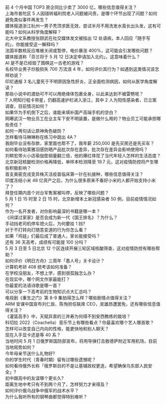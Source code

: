 前 4 个月中国 TOP3 房企同比少卖了 3000 亿，哪些信息值得关注？  
上海市普陀区 5 人因错转福利院老人问题被问责，是哪个环节出现了问题？如何避免类似事件再发生？  
媒体报道浙江杭州一男子秃顶求医无效，尝试半月不用洗发水竟长出头发，这有可能吗？如何从科学角度解释？  
北大中文系教授张颐武在社交媒体发文被指出 12 处语病，本人回应「随手写的」，你能接受这一解释吗？  
法国半数核反应堆被关闭或暂停，电价暴涨 400%，这可能会引发哪些问题？  
媒体报道称「芬兰将于 5 月 12 日决定申请加入北约」，这意味着什么？  
AI 是不是已经毁了围棋这一古老的游戏？  
名校毕业男子炒股损失 700 万流浪 4 年，如何评价其行为？如遇到这类情况该怎样劝说？  
印尼通报 3 名儿童死于不明原因急性肝炎，正全面检测病因，如何从医学角度解读？  
那些小说中的渡劫可不可以用绝缘体包裹全身，以此来达到不被雷劈呢？  
7 人明知行程卡带星，仍翻高速护栏进入浙江，其中 2 人为阳性感染者，已立案调查，目前情况如何？  
如果华为手机倒下之后，谁能来填补国产高端手机的空白？  
网曝武汉一物业员工在业主车下安不明装置，是做什么用的？物业员工可能承担哪些责任？  
如何一两句话让原神角色破防？  
怎样看待马琳琳称在练习中跳出 4A？  
我刚毕业没有存款，家里面也帮不了，我年薪 250,000 是先买房还是先买车？  
如何看待珀莱雅羽感防晒产品批次存在差异，批次存在差异会影响使用吗？  
刘畊宏带火小店瑜伽垫销量翻三倍，他的爆红体现了当代年轻人怎样的生活态度？  
北京新冠核酸检测价格再降低，单样本检测降至 19.7 元，这对疫情防控将产生哪些积极影响？  
首支奥密克戎变异株灭活疫苗临床第一针在杭接种，哪些信息值得关注？  
印度冻结小米 48 亿资产之后，为什么很多原来不看好小米的人都开始支持小米了？  
拜登任期内首个对台军售案被叫停，反映了哪些问题？  
5 月 1 日 15 时至 2 日 15 时，北京新增本土新冠感染者 50 例，目前疫情情况如何？  
作为一名开发者，对你影响最深的书籍是哪一本？  
《间谍过家家》是否会成为新一代《国王排名》？为什么？  
手动挡老司机停车熄火后，为何要挂 1 挡?  
对于不打转向灯随意变道的行为你怎么看？  
如果「鸡娃」们最后成了普通人，家长能接受吗？  
还有 36 天高考，成绩有可能提 100 分吗？  
5 月 3 日至 5 日北京 12 个区连续开展三轮区域核酸筛查，这对疫情防控有哪些帮助？  
如何评价《明日方舟》三周年「愚人号」关卡设计？  
计算机考研 408 统考该如何准备？  
在学校没朋友，不想上学，感到很孤独怎么办？  
在现实中，哪个网文作家最能打？  
你最爱的法语诗歌是哪一首？  
可以分享一下高考前的生物知识点大汇总吗？  
电视剧《重生之门》第 8-9 集拍得怎么样？哪些剧情点值得关注？  
ARM 安谋中国宣布刘仁辰、陈恂担任联席 CEO，吴雄昂遭罢免，还有哪些信息值得关注？  
《灌篮高手》中，天赋异禀的三井寿为何得不到安西教练的栽培？  
科切拉 2022（Coachella）音乐节上有哪些看点？你最喜欢哪个艺人哪首歌？  
怎样可以改变自己内向的性格，能更快地和别人聊天？  
现在入手显卡还是等 40 系？  
当地时间 5 月 1 日俄罗斯国防部宣布，将用导弹打击敖德萨附近军用机场，目前当地局势如何？  
今年母亲节送什么礼物好?  
你的学生时代（青春时期）留有过哪些遗憾呢？  
如何看待俄外长称「俄罗斯目的不是让基辅政权更迭，希望确保乌东部人民安全」?  
初中跟高中的友谊哪个更长久?  
距离生地中考只有不到两个月了，怎样努力才来得及？  
如何评价俄乌战争中俄军的战术水平？  
为什么我听所有的钢琴曲都觉得特别难听？  
